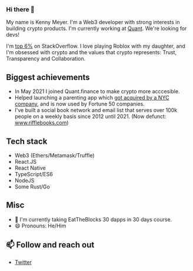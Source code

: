 ### Hi there 👋

My name is Kenny Meyer. I'm a Web3 developer with strong interests in building crypto products. I'm currently working at [Quant](https://quant.finance). We're looking for devs!

I'm [top 6%](https://stackoverflow.com/users/221612/kenny-meyer) on StackOverflow. I love playing Roblox with my daughter, and I'm obsessed with crypto and the values that crypto represents: Trust, Transparency and Collaboration.

## Biggest achievements

- In May 2021 I joined Quant.finance to make crypto more acccesible.
- Helped launching a parenting app which [got acquired by a NYC company](https://www.mavenclinic.com/post/maven-acquires-bright-parenting-give-parents-support-pediatrics-program-app), and is now used by Fortune 50 companies.
- I've built a social book network and email list that serves over 100k people on a weekly basis since 2012 until 2021. (Now defunct: www.rifflebooks.com)

## Tech stack

  - Web3 (Ethers/Metamask/Truffle)
  - React.JS
  - React Native
  - TypeScript/ES6
  - NodeJS
  - Some Rust/Go

## Misc
- 🌱 I'm currently taking EatTheBlocks 30 dapps in 30 days course.
- 😄 Pronouns: He/Him

## 📫 Follow and reach out
- [Twitter](https://twitter.com/meyerkenny)

<!--
**kennym/kennym** is a ✨ _special_ ✨ repository because its `README.md` (this file) appears on your GitHub profile.

Here are some ideas to get you started:

- 🔭 I’m currently working on ...
- 🌱 I’m currently learning ...
- 👯 I’m looking to collaborate on ...
- 🤔 I’m looking for help with ...
- 💬 Ask me about ...
- 📫 How to reach me: ...
- 😄 Pronouns: ...
- ⚡ Fun fact: ...
-->
